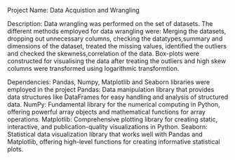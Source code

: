 Project Name: Data Acquistion and Wrangling

Description: Data wrangling was performed on the set of datasets. The different methods employed for data wrangling were: Merging the datasets, dropping out unnecessary columns, checking the datatypes,summary and dimensions of the dataset, treated the missing values, identified the outliers and checked the skewness,correlation of the data. Box-plots were constructed for visualising the data after treating the outliers and high skew columns were transformed using logarithmic transformtion.

Dependencies: Pandas, Numpy, Matplotlib and Seaborn libraries were employed in the project
Pandas: Data manipulation library that provides data structures like DataFrames for easy handling and analysis of structured data.
NumPy: Fundamental library for the numerical computing in Python, offering powerful array objects and mathematical functions for array operations.
Matplotlib: Comprehensive plotting library for creating static, interactive, and publication-quality visualizations in Python.
Seaborn: Statistical data visualization library that works well with Pandas and Matplotlib, offering high-level functions for creating informative statistical plots.
